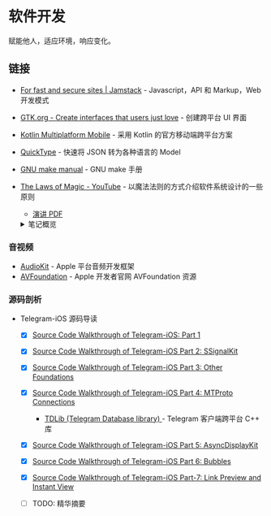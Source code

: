 # 软件开发

赋能他人，适应环境，响应变化。

## 链接

- [For fast and secure sites | Jamstack](https://jamstack.org/) - Javascript，API 和 Markup，Web 开发模式
- [GTK.org - Create interfaces that users just love](https://www.gtk.org/) - 创建跨平台 UI 界面
- [Kotlin Multiplatform Mobile](https://kotlinlang.org/lp/mobile/) - 采用 Kotlin 的官方移动端跨平台方案
- [QuickType](https://quicktype.io/) - 快速将 JSON 转为各种语言的 Model
- [GNU make manual](https://www.gnu.org/software/make/manual/html_node/index.html) - GNU make 手册
- [The Laws of Magic - YouTube](https://www.youtube.com/watch?v=T9vRBioadYc) - 以魔法法则的方式介绍软件系统设计的一些原则
    - [演讲 PDF](https://github.com/tryswift/tokyo2019slides/blob/master/DaveDeLong/The%20Laws%20of%20Magic.pdf)
    <details>
    <summary>笔记概览</summary>
    
    - 为什么说是魔法？
        - 任何足够先进的技术都与魔法无异
    - 魔法第一法则：作者用魔法解决问题的能力与读者对魔法的理解程度成正比
    - 魔法第二法则：限制 > 权限
    - 魔法第三法则：在添加新内容之前优先考虑扩展您已有的内容
    </details>

### 音视频

- [AudioKit](https://github.com/AudioKit/AudioKit) - Apple 平台音频开发框架
- [AVFoundation](https://developer.apple.com/av-foundation/) - Apple 开发者官网 AVFoundation 资源

### 源码剖析

- Telegram-iOS 源码导读
    - [x] [Source Code Walkthrough of Telegram-iOS: Part 1](https://hubo.dev/2020-05-07-source-code-walkthrough-of-telegram-ios-part-1/)
    - [x] [Source Code Walkthrough of Telegram-iOS Part 2: SSignalKit](https://hubo.dev/2020-05-11-source-code-walkthrough-of-telegram-ios-part-2/)
    - [x] [Source Code Walkthrough of Telegram-iOS Part 3: Other Foundations](https://hubo.dev/2020-05-15-source-code-walkthrough-of-telegram-ios-part-3/)
    - [x] [Source Code Walkthrough of Telegram-iOS Part 4: MTProto Connections](https://hubo.dev/2020-06-05-source-code-walkthrough-of-telegram-ios-part-4/)
        - [TDLib (Telegram Database library) ](https://github.com/tdlib/td) - Telegram 客户端跨平台 C++ 库
    - [x] [Source Code Walkthrough of Telegram-iOS Part 5: AsyncDisplayKit](https://hubo.dev/2020-06-14-source-code-walkthrough-of-telegram-ios-part-5/)
    - [x] [Source Code Walkthrough of Telegram-iOS Part 6: Bubbles](https://hubo.dev/2020-06-22-source-code-walkthrough-of-telegram-ios-part-6/)
    - [x] [Source Code Walkthrough of Telegram-iOS Part-7: Link Preview and Instant View](https://hubo.dev/2020-07-12-source-code-walkthrough-of-telegram-ios-part-7/)
    - [ ] TODO: 精华摘要

